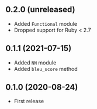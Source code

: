 ## 0.2.0 (unreleased)

- Added `Functional` module
- Dropped support for Ruby < 2.7

## 0.1.1 (2021-07-15)

- Added `NN` module
- Added `bleu_score` method

## 0.1.0 (2020-08-24)

- First release
